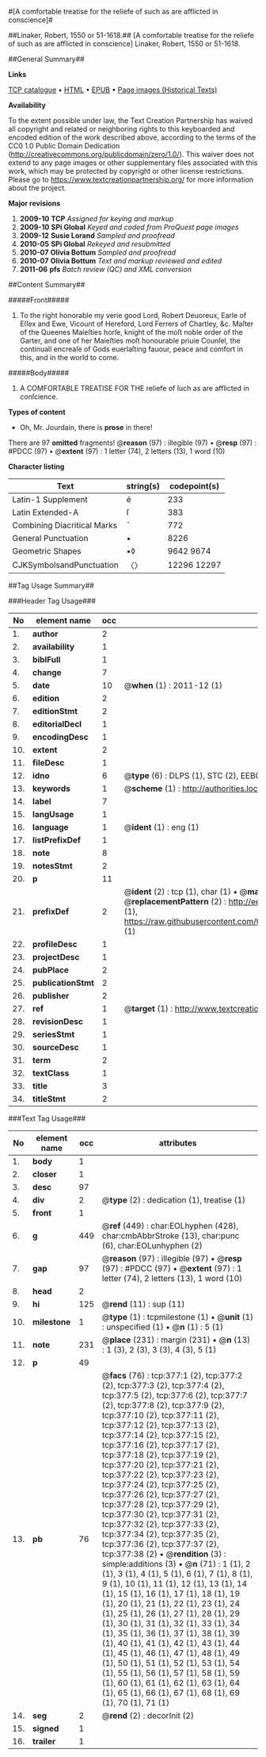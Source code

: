 #[A comfortable treatise for the reliefe of such as are afflicted in conscience]#

##Linaker, Robert, 1550 or 51-1618.##
[A comfortable treatise for the reliefe of such as are afflicted in conscience]
Linaker, Robert, 1550 or 51-1618.

##General Summary##

**Links**

[TCP catalogue](http://www.ota.ox.ac.uk/tcp/)  • 
[HTML](http://tei.it.ox.ac.uk/tcp/Texts-HTML/free/A05/A05517.html)  • 
[EPUB](http://tei.it.ox.ac.uk/tcp/Texts-EPUB/free/A05/A05517.epub) • 
[Page images (Historical Texts)](https://historicaltexts.jisc.ac.uk/eebo-99836125e)

**Availability**

To the extent possible under law, the Text Creation Partnership has waived all copyright and related or neighboring rights to this keyboarded and encoded edition of the work described above, according to the terms of the CC0 1.0 Public Domain Dedication (http://creativecommons.org/publicdomain/zero/1.0/). This waiver does not extend to any page images or other supplementary files associated with this work, which may be protected by copyright or other license restrictions. Please go to https://www.textcreationpartnership.org/ for more information about the project.

**Major revisions**

1. __2009-10__ __TCP__ *Assigned for keying and markup*
1. __2009-10__ __SPi Global__ *Keyed and coded from ProQuest page images*
1. __2009-12__ __Susie Lorand__ *Sampled and proofread*
1. __2010-05__ __SPi Global__ *Rekeyed and resubmitted*
1. __2010-07__ __Olivia Bottum__ *Sampled and proofread*
1. __2010-07__ __Olivia Bottum__ *Text and markup reviewed and edited*
1. __2011-06__ __pfs__ *Batch review (QC) and XML conversion*

##Content Summary##

#####Front#####

1. To the right honorable my verie good Lord, Robert Deuoreux, Earle of Eſſex and Ewe, Vicount of Hereford, Lord Ferrers of Chartley, &c. Maſter of the Queenes Maieſties horſe, knight of the moſt noble order of the Garter, and one of her Maieſties moſt honourable priuie Counſel, the continuall encreaſe of Gods euerlaſting fauour, peace and comfort in this, and in the world to come.

#####Body#####

1. A COMFORTABLE TREATISE FOR THE reliefe of ſuch as are afflicted in conſcience.

**Types of content**

  * Oh, Mr. Jourdain, there is **prose** in there!

There are 97 **omitted** fragments! 
 @__reason__ (97) : illegible (97)  •  @__resp__ (97) : #PDCC (97)  •  @__extent__ (97) : 1 letter (74), 2 letters (13), 1 word (10)

**Character listing**


|Text|string(s)|codepoint(s)|
|---|---|---|
|Latin-1 Supplement|é|233|
|Latin Extended-A|ſ|383|
|Combining             Diacritical Marks|̄|772|
|General Punctuation|•|8226|
|Geometric Shapes|▪◊|9642 9674|
|CJKSymbolsandPunctuation|〈〉|12296 12297|

##Tag Usage Summary##

###Header Tag Usage###

|No|element name|occ|attributes|
|---|---|---|---|
|1.|__author__|2||
|2.|__availability__|1||
|3.|__biblFull__|1||
|4.|__change__|7||
|5.|__date__|10| @__when__ (1) : 2011-12 (1)|
|6.|__edition__|2||
|7.|__editionStmt__|2||
|8.|__editorialDecl__|1||
|9.|__encodingDesc__|1||
|10.|__extent__|2||
|11.|__fileDesc__|1||
|12.|__idno__|6| @__type__ (6) : DLPS (1), STC (2), EEBO-CITATION (1), PROQUEST (1), VID (1)|
|13.|__keywords__|1| @__scheme__ (1) : http://authorities.loc.gov/ (1)|
|14.|__label__|7||
|15.|__langUsage__|1||
|16.|__language__|1| @__ident__ (1) : eng (1)|
|17.|__listPrefixDef__|1||
|18.|__note__|8||
|19.|__notesStmt__|2||
|20.|__p__|11||
|21.|__prefixDef__|2| @__ident__ (2) : tcp (1), char (1)  •  @__matchPattern__ (2) : ([0-9\-]+):([0-9IVX]+) (1), (.+) (1)  •  @__replacementPattern__ (2) : http://eebo.chadwyck.com/downloadtiff?vid=$1&page=$2 (1), https://raw.githubusercontent.com/textcreationpartnership/Texts/master/tcpchars.xml#$1 (1)|
|22.|__profileDesc__|1||
|23.|__projectDesc__|1||
|24.|__pubPlace__|2||
|25.|__publicationStmt__|2||
|26.|__publisher__|2||
|27.|__ref__|1| @__target__ (1) : http://www.textcreationpartnership.org/docs/. (1)|
|28.|__revisionDesc__|1||
|29.|__seriesStmt__|1||
|30.|__sourceDesc__|1||
|31.|__term__|2||
|32.|__textClass__|1||
|33.|__title__|3||
|34.|__titleStmt__|2||


###Text Tag Usage###

|No|element name|occ|attributes|
|---|---|---|---|
|1.|__body__|1||
|2.|__closer__|1||
|3.|__desc__|97||
|4.|__div__|2| @__type__ (2) : dedication (1), treatise (1)|
|5.|__front__|1||
|6.|__g__|449| @__ref__ (449) : char:EOLhyphen (428), char:cmbAbbrStroke (13), char:punc (6), char:EOLunhyphen (2)|
|7.|__gap__|97| @__reason__ (97) : illegible (97)  •  @__resp__ (97) : #PDCC (97)  •  @__extent__ (97) : 1 letter (74), 2 letters (13), 1 word (10)|
|8.|__head__|2||
|9.|__hi__|125| @__rend__ (11) : sup (11)|
|10.|__milestone__|1| @__type__ (1) : tcpmilestone (1)  •  @__unit__ (1) : unspecified (1)  •  @__n__ (1) : 5 (1)|
|11.|__note__|231| @__place__ (231) : margin (231)  •  @__n__ (13) : 1 (3), 2 (3), 3 (3), 4 (3), 5 (1)|
|12.|__p__|49||
|13.|__pb__|76| @__facs__ (76) : tcp:377:1 (2), tcp:377:2 (2), tcp:377:3 (2), tcp:377:4 (2), tcp:377:5 (2), tcp:377:6 (2), tcp:377:7 (2), tcp:377:8 (2), tcp:377:9 (2), tcp:377:10 (2), tcp:377:11 (2), tcp:377:12 (2), tcp:377:13 (2), tcp:377:14 (2), tcp:377:15 (2), tcp:377:16 (2), tcp:377:17 (2), tcp:377:18 (2), tcp:377:19 (2), tcp:377:20 (2), tcp:377:21 (2), tcp:377:22 (2), tcp:377:23 (2), tcp:377:24 (2), tcp:377:25 (2), tcp:377:26 (2), tcp:377:27 (2), tcp:377:28 (2), tcp:377:29 (2), tcp:377:30 (2), tcp:377:31 (2), tcp:377:32 (2), tcp:377:33 (2), tcp:377:34 (2), tcp:377:35 (2), tcp:377:36 (2), tcp:377:37 (2), tcp:377:38 (2)  •  @__rendition__ (3) : simple:additions (3)  •  @__n__ (71) : 1 (1), 2 (1), 3 (1), 4 (1), 5 (1), 6 (1), 7 (1), 8 (1), 9 (1), 10 (1), 11 (1), 12 (1), 13 (1), 14 (1), 15 (1), 16 (1), 17 (1), 18 (1), 19 (1), 20 (1), 21 (1), 22 (1), 23 (1), 24 (1), 25 (1), 26 (1), 27 (1), 28 (1), 29 (1), 30 (1), 31 (1), 32 (1), 33 (1), 34 (1), 35 (1), 36 (1), 37 (1), 38 (1), 39 (1), 40 (1), 41 (1), 42 (1), 43 (1), 44 (1), 45 (1), 46 (1), 47 (1), 48 (1), 49 (1), 50 (1), 51 (1), 52 (1), 53 (1), 54 (1), 55 (1), 56 (1), 57 (1), 58 (1), 59 (1), 60 (1), 61 (1), 62 (1), 63 (1), 64 (1), 65 (1), 66 (1), 67 (1), 68 (1), 69 (1), 70 (1), 71 (1)|
|14.|__seg__|2| @__rend__ (2) : decorInit (2)|
|15.|__signed__|1||
|16.|__trailer__|1||
